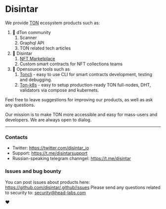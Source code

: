 # Disintar

We provide [TON](https://ton.org/) ecosystem products such as:

1. 🙋‍ dTon community
    1. Scanner
    2. Graphql API
    3. TON related tech articles
2. 🌈 Disintar
    1. [NFT Marketplace](https://github.com/disintar)
    2. Custom smart contracts for NFT collections teams
3. 🧙 Opensource tools such as
    1. [Toncli](https://github.com/disintar/toncli) - easy to use CLI for smart contracts development, testing and debugging.
    2. [Ton-k8s](https://github.com/disintar/ton-k8s) - easy to setup production-ready TON full-nodes, DHT, validators via compose and kubernets.

Feel free to leave suggestions for improving our products, as well as ask any questions. 

Our mission is to make TON more accessible and easy for mass-users and developers. We are always open to dialog. 

---

### Contacts

- Twitter: https://twitter.com/disintar_io
- Support: https://t.me/disintarsupport
- Russian-speaking telegram channgel: https://t.me/disintar


### Issues and bug bounty

You can post issues about products here: https://github.com/disintar/.github/issues
Please send any questions related to security to: security@head-labs.com

:heart: 

